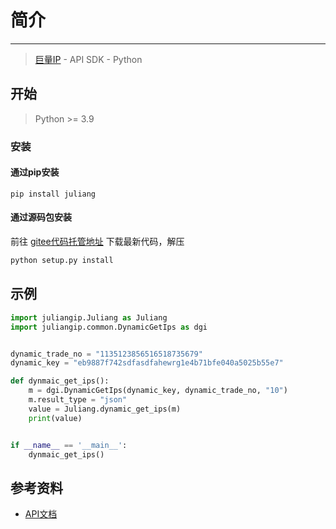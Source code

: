 # 简介

---

> [巨量IP](http://www.juliangip.com) - API SDK - Python

## 开始

> Python >= 3.9

### 安装

#### 通过pip安装

```sybase
pip install juliang
```

#### 通过源码包安装
前往 [gitee代码托管地址](https://gitee.com/juliangip/juliang-python-sdk) 下载最新代码，解压

```python
python setup.py install
```

## 示例
```python
import juliangip.Juliang as Juliang
import juliangip.common.DynamicGetIps as dgi


dynamic_trade_no = "1135123856516518735679"
dynamic_key = "eb9887f742sdfasdfahewrg1e4b71bfe040a5025b55e7"

def dynmaic_get_ips():
    m = dgi.DynamicGetIps(dynamic_key, dynamic_trade_no, "10")
    m.result_type = "json"
    value = Juliang.dynamic_get_ips(m)
    print(value)


if __name__ == '__main__':
    dynmaic_get_ips()
```

## 参考资料

* [API文档](https://www.juliangip.com/help/api/api)